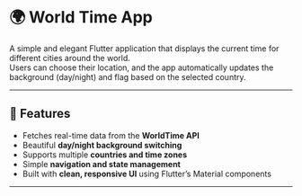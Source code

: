 # 🌍 World Time App

A simple and elegant Flutter application that displays the current time for different cities around the world.  
Users can choose their location, and the app automatically updates the background (day/night) and flag based on the selected country.

---

## 🚀 Features

- Fetches real-time data from the **WorldTime API**
- Beautiful **day/night background switching**
- Supports multiple **countries and time zones**
- Simple **navigation and state management**
- Built with **clean, responsive UI** using Flutter’s Material components

---



